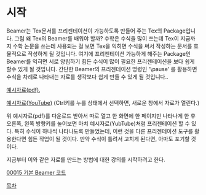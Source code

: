 # 시작

Beamer는 Tex문서를 프리젠테이션이 가능하도록 만들어 주는 Tex의 Package입니다. 그럼 왜 Tex의 Beamer를 배워야 할까? 수학은 수식을 많이 쓰는데 Tex이 지금까지 수학 논문을 쓰는데 사용되는 걸 보면 Tex을 익히면 수식을 써서 작성하는 문서를 효율적으로 작성하게 될 것입니다. 여기에 프리젠테이션 가능하게 해주는 Package인 Beamer를 익히면 서로 양립하기 힘든 수식이 많이 필요한 프리젠테이션을 보다 쉽게 할수 있게 될 것입니다. 간단한 Beamer의 프리젠테이션 명령인 '\pause' 를 활용하면 수식을 차례로 나타내는 자료를 생각보다 쉽게 만들 수 있게 될 것입니다..

[예시자료(pdf)](https://min7014.github.io/Making_materials_for_mathematics_using_Beamer/main/2018122901.pdf), 

[예시자료(YouTube)](https://youtu.be/RSxLUSVZPvY) 
(Ctrl키를 누를 상태에서 선택하면, 새로운 창에서 자료가 열린다.)

위 예시자료(pdf)를 다운로드 받아서 따로 열고 한 화면에 한 페이지만 나타나게 한 후 오른쪽, 왼쪽 방향키를 눌어보면 마치 예시자료(YubTube)처럼 프리젠테이션 할 수 있다. 특히 수식이 하나씩 나타나도록 만들었는데, 이런 것을 다른 프리젠테이션 도구를 활용한다면 힘든 작업이 될 것이다. 만약 수식이 틀려서 고치게 된다면, 아마도 포기할 것이다.

지금부터 이와 같은 자료를 만드는 방법에 대한 강의를 시작하려고 한다.

[00015 기본 Beamer 코드](./00015_기본_Beamer_코드.md)

[목차](./README.md)

